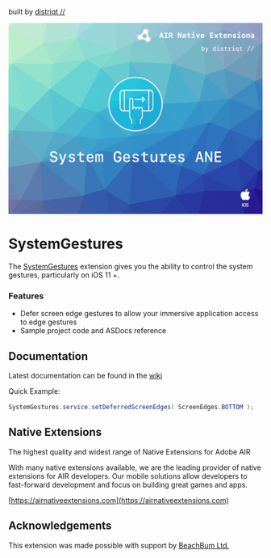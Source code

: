 built by [distriqt //](https://airnativeextensions.com) 

![](images/hero.png)

# SystemGestures

The [SystemGestures](https://airnativeextensions.com/extension/com.distriqt.SystemGestures) extension 
gives you the ability to control the system gestures, particularly on iOS 11 +.

### Features

- Defer screen edge gestures to allow your immersive application access to edge gestures
- Sample project code and ASDocs reference




## Documentation

Latest documentation can be found in the [wiki](https://github.com/distriqt/ANE-SystemGestures/wiki)

Quick Example: 

```actionscript
SystemGestures.service.setDeferredScreenEdges( ScreenEdges.BOTTOM );
```




## Native Extensions

The highest quality and widest range of Native Extensions for Adobe AIR

With many native extensions available, we are the leading provider of native extensions for AIR developers. 
Our mobile solutions allow developers to fast-forward development and focus on building great games and apps.

[https://airnativeextensions.com](https://airnativeextensions.com)



## Acknowledgements

This extension was made possible with support by [BeachBum Ltd.]() 


